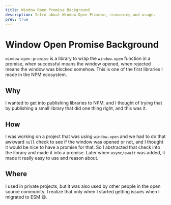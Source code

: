 ```yaml
---
title: Window Open Promise Background
description: Intro about Window Open Promise, reasoning and usage.
prev: true
---
```


# Window Open Promise Background

`window-open-promise` is a library to wrap the `window.open` function in a
promise, when successful means the window opened, when rejected means the window
was blocked somehow. This is one of the first libraries I made in the NPM
ecosystem.

## Why

I wanted to get into publishing libraries to NPM, and I thought of trying that
by publishing a small library that did one thing right, and this was it.

## How

I was working on a project that was using `window.open` and we had to do that
awkward `null` check to see if the window was opened or not, and I thought it
would be nice to have a promise for that. So I abstracted that check into the
library and made it into a promise. Later when `async/await` was added, it made
it really easy to use and reason about.

## Where

I used in private projects, but it was also used by other people in the open
source community. I realize that only when I started getting issues when I
migrated to ESM 😅.
